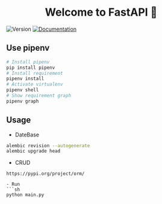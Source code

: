 <h1 align="center">Welcome to FastAPI 👋</h1>
<p>
  <img alt="Version" src="https://img.shields.io/badge/version-v1.0-blue.svg?cacheSeconds=2592000" />
  <a href="wwww.fastapi.site" target="_blank">
    <img alt="Documentation" src="https://img.shields.io/badge/documentation-yes-brightgreen.svg" />
  </a>
</p>

## Use pipenv

```sh
# Install pipenv
pip install pipenv
# Install requirement
pipenv install
# Activate virtualenv
pipenv shell
# Show requirement graph
pipenv graph
```

## Usage
- DateBase
```sh 
alembic revision --autogenerate
alembic upgrade head
```
- CRUD
```
https://pypi.org/project/orm/
```

```
- Run
```sh
python main.py
```

